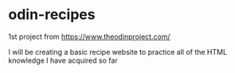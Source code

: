 # odin-recipes

1st project from https://www.theodinproject.com/

I will be creating a basic recipe website to practice all of the HTML knowledge I have acquired so far
